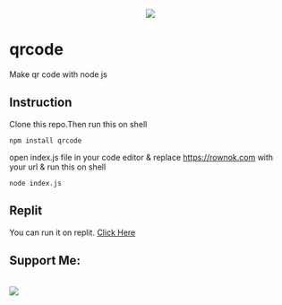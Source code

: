 <p align="center">
<img src="https://user-images.githubusercontent.com/116538785/216232331-9414fc36-ca15-4b24-acc5-c7ed6de1131f.png">
</p>

# qrcode
Make qr code with node js

## Instruction
Clone this repo.Then run this on shell
``` shell script
npm install qrcode
```
open index.js file in your code editor & replace https://rownok.com with your url & run this on shell
``` shell script
node index.js
```
## Replit
You can run it on replit.
<a href="https://replit.com/@rownok860/qrcode?v=1">Click Here </a>
## Support Me:
<br>
<a href="https://www.buymeacoffee.com/rownok860"><img src="https://img.buymeacoffee.com/button-api/?text=Support Me&emoji=💻&slug=rownok860&button_colour=5F7FFF&font_colour=ffffff&font_family=Poppins&outline_colour=000000&coffee_colour=FFDD00" /></a>
